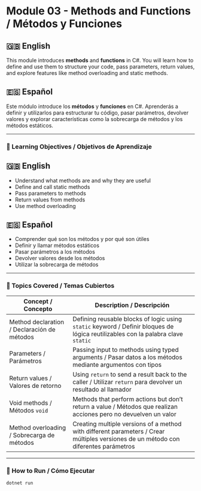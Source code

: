 # Module 03 - Methods and Functions / Métodos y Funciones

## 🇬🇧 English

This module introduces **methods** and **functions** in C#. You will learn how to define and use them to structure your code, pass parameters, return values, and explore features like method overloading and static methods.

## 🇪🇸 Español

Este módulo introduce los **métodos** y **funciones** en C#. Aprenderás a definir y utilizarlos para estructurar tu código, pasar parámetros, devolver valores y explorar características como la sobrecarga de métodos y los métodos estáticos.

---

### 🧠 Learning Objectives / Objetivos de Aprendizaje

## 🇬🇧 English

- Understand what methods are and why they are useful  
- Define and call static methods
- Pass parameters to methods
- Return values from methods
- Use method overloading

## 🇪🇸 Español

- Comprender qué son los métodos y por qué son útiles  
- Definir y llamar métodos estáticos  
- Pasar parámetros a los métodos  
- Devolver valores desde los métodos  
- Utilizar la sobrecarga de métodos  

---

### 🧩 Topics Covered / Temas Cubiertos

| Concept / Concepto            | Description / Descripción |
|--------------------------------|---------------------------|
| Method declaration / Declaración de métodos | Defining reusable blocks of logic using `static` keyword / Definir bloques de lógica reutilizables con la palabra clave `static` |
| Parameters / Parámetros         | Passing input to methods using typed arguments / Pasar datos a los métodos mediante argumentos con tipos |
| Return values / Valores de retorno      | Using `return` to send a result back to the caller / Utilizar `return` para devolver un resultado al llamador |
| Void methods / Métodos `void`       | Methods that perform actions but don’t return a value / Métodos que realizan acciones pero no devuelven un valor |
| Method overloading / Sobrecarga de métodos | Creating multiple versions of a method with different parameters / Crear múltiples versiones de un método con diferentes parámetros |

---

### 🔧 How to Run / Cómo Ejecutar

```bash
dotnet run